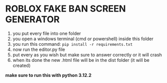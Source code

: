 # ROBLOX FAKE BAN SCREEN GENERATOR

1. you put every file into one folder
2. you open a windows terminal (cmd or powershell) inside this folder
3. you run this command: `pip install -r requirements.txt`
4. now run the editor.py file
5. put every as you wish but make sure to answer correctly or it will crash
6. when its done the new .html file will be in the dist folder (it will be created)

**make sure to run this with python 3.12.2**
